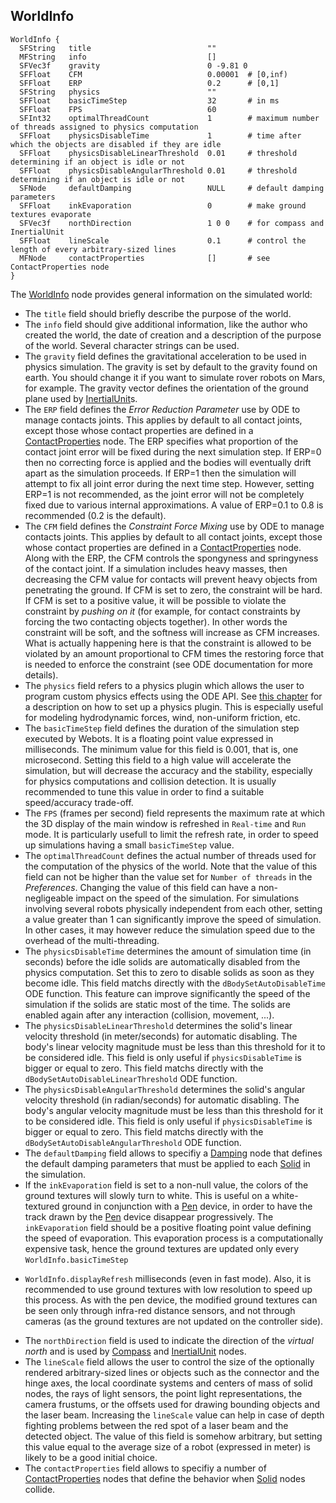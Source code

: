 ## WorldInfo

```
WorldInfo {
  SFString   title                          ""
  MFString   info                           []
  SFVec3f    gravity                        0 -9.81 0
  SFFloat    CFM                            0.00001  # [0,inf)
  SFFloat    ERP                            0.2      # [0,1]
  SFString   physics                        ""
  SFFloat    basicTimeStep                  32       # in ms
  SFFloat    FPS                            60
  SFInt32    optimalThreadCount             1        # maximum number of threads assigned to physics computation
  SFFloat    physicsDisableTime             1        # time after which the objects are disabled if they are idle
  SFFloat    physicsDisableLinearThreshold  0.01     # threshold determining if an object is idle or not
  SFFloat    physicsDisableAngularThreshold 0.01     # threshold determining if an object is idle or not
  SFNode     defaultDamping                 NULL     # default damping parameters
  SFFloat    inkEvaporation                 0        # make ground textures evaporate
  SFVec3f    northDirection                 1 0 0    # for compass and InertialUnit
  SFFloat    lineScale                      0.1      # control the length of every arbitrary-sized lines
  MFNode     contactProperties              []       # see ContactProperties node
}
```

The [WorldInfo](#worldinfo) node provides general information on the simulated
world:

- The `title` field should briefly describe the purpose of the world.
- The `info` field should give additional information, like the author who created
the world, the date of creation and a description of the purpose of the world.
Several character strings can be used.
- The `gravity` field defines the gravitational acceleration to be used in physics
simulation. The gravity is set by default to the gravity found on earth. You
should change it if you want to simulate rover robots on Mars, for example. The
gravity vector defines the orientation of the ground plane used by
[InertialUnit](inertialunit.md#inertialunit)s.
- The `ERP` field defines the *Error Reduction Parameter* use by ODE to manage
contacts joints. This applies by default to all contact joints, except those
whose contact properties are defined in a
[ContactProperties](contactproperties.md#contactproperties) node. The ERP
specifies what proportion of the contact joint error will be fixed during the
next simulation step. If ERP=0 then no correcting force is applied and the
bodies will eventually drift apart as the simulation proceeds. If ERP=1 then the
simulation will attempt to fix all joint error during the next time step.
However, setting ERP=1 is not recommended, as the joint error will not be
completely fixed due to various internal approximations. A value of ERP=0.1 to
0.8 is recommended (0.2 is the default).
- The `CFM` field defines the *Constraint Force Mixing* use by ODE to manage
contacts joints. This applies by default to all contact joints, except those
whose contact properties are defined in a
[ContactProperties](contactproperties.md#contactproperties) node. Along with the
ERP, the CFM controls the spongyness and springyness of the contact joint. If a
simulation includes heavy masses, then decreasing the CFM value for contacts
will prevent heavy objects from penetrating the ground. If CFM is set to zero,
the constraint will be hard. If CFM is set to a positive value, it will be
possible to violate the constraint by *pushing on it* (for example, for contact
constraints by forcing the two contacting objects together). In other words the
constraint will be soft, and the softness will increase as CFM increases. What
is actually happening here is that the constraint is allowed to be violated by
an amount proportional to CFM times the restoring force that is needed to
enforce the constraint (see ODE documentation for more details).
- The `physics` field refers to a physics plugin which allows the user to program
custom physics effects using the ODE API. See [this
chapter](physics-plugin.md#physics-plugin)  for a description on how to set up a
physics plugin. This is especially useful for modeling hydrodynamic forces,
wind, non-uniform friction, etc.
- The `basicTimeStep` field defines the duration of the simulation step executed
by Webots. It is a floating point value expressed in milliseconds. The minimum
value for this field is 0.001, that is, one microsecond. Setting this field to a
high value will accelerate the simulation, but will decrease the accuracy and
the stability, especially for physics computations and collision detection. It
is usually recommended to tune this value in order to find a suitable
speed/accuracy trade-off.
- The `FPS` (frames per second) field represents the maximum rate at which the 3D
display of the main window is refreshed in `Real-time` and `Run` mode. It is
particularly usefull to limit the refresh rate, in order to speed up simulations
having a small `basicTimeStep` value.
- The `optimalThreadCount` defines the actual number of threads used for the
computation of the physics of the world. Note that the value of this field can
not be higher than the value set for `Number of threads` in the *Preferences*.
Changing the value of this field can have a non-negligeable impact on the speed
of the simulation. For simulations involving several robots physically
independent from each other, setting a value greater than 1 can significantly
improve the speed of simulation. In other cases, it may however reduce the
simulation speed due to the overhead of the multi-threading.
- The `physicsDisableTime` determines the amount of simulation time (in seconds)
before the idle solids are automatically disabled from the physics computation.
Set this to zero to disable solids as soon as they become idle. This field
matchs directly with the `dBodySetAutoDisableTime` ODE function. This feature
can improve significantly the speed of the simulation if the solids are static
most of the time. The solids are enabled again after any interaction (collision,
movement, ...).
- The `physicsDisableLinearThreshold` determines the solid's linear velocity
threshold (in meter/seconds) for automatic disabling. The body's linear velocity
magnitude must be less than this threshold for it to be considered idle. This
field is only useful if `physicsDisableTime` is bigger or equal to zero. This
field matchs directly with the `dBodySetAutoDisableLinearThreshold` ODE
function.
- The `physicsDisableAngularThreshold` determines the solid's angular velocity
threshold (in radian/seconds) for automatic disabling. The body's angular
velocity magnitude must be less than this threshold for it to be considered
idle. This field is only useful if `physicsDisableTime` is bigger or equal to
zero. This field matchs directly with the `dBodySetAutoDisableAngularThreshold`
ODE function.
- The `defaultDamping` field allows to specifiy a [Damping](damping.md#damping)
node that defines the default damping parameters that must be applied to each
[Solid](solid.md#solid) in the simulation.
- If the `inkEvaporation` field is set to a non-null value, the colors of the
ground textures will slowly turn to white. This is useful on a white-textured
ground in conjunction with a [Pen](pen.md#pen) device, in order to have the
track drawn by the [Pen](pen.md#pen) device disappear progressively. The
`inkEvaporation` field should be a positive floating point value defining the
speed of evaporation. This evaporation process is a computationally expensive
task, hence the ground textures are updated only every `WorldInfo.basicTimeStep`
* `WorldInfo.displayRefresh` milliseconds (even in fast mode). Also, it is
recommended to use ground textures with low resolution to speed up this process.
As with the pen device, the modified ground textures can be seen only through
infra-red distance sensors, and not through cameras (as the ground textures are
not updated on the controller side).
- The `northDirection` field is used to indicate the direction of the *virtual
north* and is used by [Compass](compass.md#compass) and
[InertialUnit](inertialunit.md#inertialunit) nodes.
- The `lineScale` field allows the user to control the size of the optionally
rendered arbitrary-sized lines or objects such as the connector and the hinge
axes, the local coordinate systems and centers of mass of solid nodes, the rays
of light sensors, the point light representations, the camera frustums, or the
offsets used for drawing bounding objects and the laser beam. Increasing the
`lineScale` value can help in case of depth fighting problems between the red
spot of a laser beam and the detected object. The value of this field is somehow
arbitrary, but setting this value equal to the average size of a robot
(expressed in meter) is likely to be a good initial choice.
- The `contactProperties` field allows to specifiy a number of
[ContactProperties](contactproperties.md#contactproperties) nodes that define
the behavior when [Solid](solid.md#solid) nodes collide.

